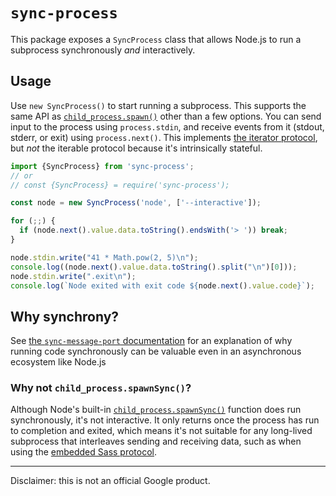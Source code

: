 # `sync-process`

This package exposes a `SyncProcess` class that allows Node.js to run
a subprocess synchronously *and* interactively.

## Usage

Use `new SyncProcess()` to start running a subprocess. This supports the same
API as [`child_process.spawn()`] other than a few options. You can send input to
the process using `process.stdin`, and receive events from it (stdout, stderr,
or exit) using `process.next()`. This implements [the iterator protocol], but
*not* the iterable protocol because it's intrinsically stateful.

[the iterator protocol]: https://developer.mozilla.org/en-US/docs/Web/JavaScript/Reference/Iteration_protocols#the_iterator_protocol
[`child_process.spawn()`]: https://nodejs.org/api/child_process.html#child_processspawncommand-args-options

```js
import {SyncProcess} from 'sync-process';
// or
// const {SyncProcess} = require('sync-process');

const node = new SyncProcess('node', ['--interactive']);

for (;;) {
  if (node.next().value.data.toString().endsWith('> ')) break;
}

node.stdin.write("41 * Math.pow(2, 5)\n");
console.log((node.next().value.data.toString().split("\n")[0]));
node.stdin.write(".exit\n");
console.log(`Node exited with exit code ${node.next().value.code}`);
```

## Why synchrony?

See [the `sync-message-port` documentation] for an explanation of why running
code synchronously can be valuable even in an asynchronous ecosystem like
Node.js

[the `sync-message-port` documentation]: https://github.com/sass/sync-message-port?tab=readme-ov-file#why-synchrony

### Why not `child_process.spawnSync()`?

Although Node's built-in [`child_process.spawnSync()`] function does run
synchronously, it's not interactive. It only returns once the process has run to
completion and exited, which means it's not suitable for any long-lived
subprocess that interleaves sending and receiving data, such as when using the
[embedded Sass protocol].

[`child_process.spawnSync()`]: https://nodejs.org/api/child_process.html#child_processspawnsynccommand-args-options
[embedded Sass protocol]: https://github.com/sass/sass/blob/main/spec/embedded-protocol.md

---

Disclaimer: this is not an official Google product.

